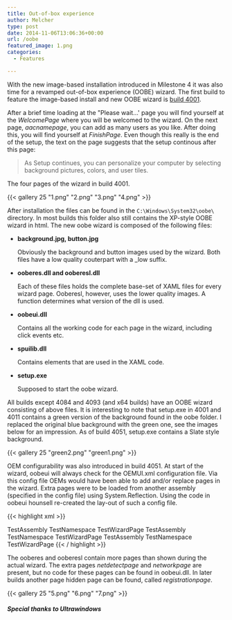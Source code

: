 ```yaml
---
title: Out-of-box experience
author: Melcher
type: post
date: 2014-11-06T13:06:36+00:00
url: /oobe
featured_image: 1.png
categories:
  - Features

---
```

With the new image-based installation introduced in Milestone 4 it was also time for a revamped out-of-box experience (OOBE) wizard. The first build to feature the image-based install and new OOBE wizard is [build 4001](/guide/b4001).

After a brief time loading at the "Please wait&#8230;' page you will find yourself at the _WelcomePage_ where you will be welcomed to the wizard. On the next page, _aacnamepage_, you can add as many users as you like. After doing this, you will find yourself at _FinishPage_. Even though this really is the end of the setup, the text on the page suggests that the setup continous after this page:

> As Setup continues, you can personalize your computer by selecting background pictures, colors, and user tiles.

The four pages of the wizard in build 4001.

{{< gallery 25 "1.png" "2.png" "3.png" "4.png" >}}

After installation the files can be found in the `C:\Windows\System32\oobe\` directory. In most builds this folder also still contains the XP-style OOBE wizard in html. The new oobe wizard is composed of the following files:

* **background.jpg, button.jpg**

	Obviously the background and button images used by the wizard. Both files have a low quality couterpart with a _low suffix.

* **ooberes.dll and ooberesl.dll** 

	Each of these files holds the complete base-set of XAML files for every wizard page. Ooberesl, however, uses the lower quality images. A function determines what version of the dll is used.

* **oobeui.dll**

	Contains all the working code for each page in the wizard, including click events etc.

* **spuilib.dll**

	Contains elements that are used in the XAML code.

* **setup.exe**

	Supposed to start the oobe wizard.

All builds except 4084 and 4093 (and x64 builds) have an OOBE wizard consisting of above files. It is interesting to note that setup.exe in 4001 and 4011 contains a green version of the background found in the oobe folder. I replaced the original blue background with the green one, see the images below for an impression. As of build 4051, setup.exe contains a Slate style background.

{{< gallery 25 "green2.png" "green1.png" >}}

OEM configurability was also introduced in build 4051. At start of the wizard, oobeui will always check for the OEMUI.xml configuration file. Via this config file OEMs would have been able to add and/or replace pages in the wizard. Extra pages were to be loaded from another assembly (specified in the config file) using System.Reflection. Using the code in oobeui hounsell re-created the lay-out of such a config file.

{{< highlight xml >}}
<?xml version="1.0"?>
<Wizard xmlns:xsi="http://www.w3.org/2001/XMLSchema-instance" xmlns:xsd="http://www.w3.org/2001/XMLSchema">
	<OEMAdd>
		<WizardPageData>
			<Assembly>TestAssembly</Assembly>
			<NameSpace>TestNamespace</NameSpace>
			<WizardPage>TestWizardPage</WizardPage>
		</WizardPageData>
	</OEMAdd>
	<RegAdd>
		<WizardPageData>
			<Assembly>TestAssembly</Assembly>
			<NameSpace>TestNamespace</NameSpace>
			<WizardPage>TestWizardPage</WizardPage>
		</WizardPageData>
	</RegAdd>
	<RegReplace>
		<WizardPageData>
			<Assembly>TestAssembly</Assembly>
			<NameSpace>TestNamespace</NameSpace>
			<WizardPage>TestWizardPage</WizardPage>
		</WizardPageData>
	</RegReplace>
</Wizard>
{{< / highlight >}}

The ooberes and ooberesl contain more pages than shown during the actual wizard. The extra pages _netdetectpage_ and _networkpage_ are present, but no code for these pages can be found in oobeui.dll. In later builds another page hidden page can be found, called _registrationpage_.

{{< gallery 25 "5.png" "6.png" "7.png" >}}

##### Special thanks to Ultrawindows